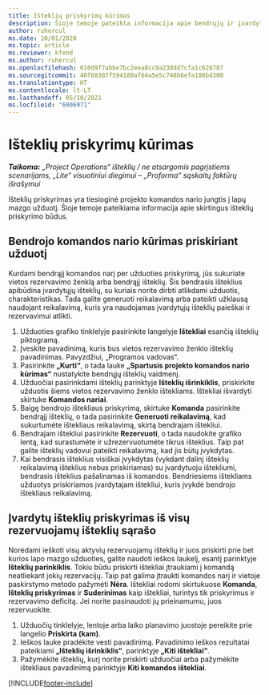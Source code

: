 ```yaml
---
title: Išteklių priskyrimų kūrimas
description: Šioje temoje pateikta informacija apie bendrųjų ir įvardytųjų išteklių priskyrimų kūrimą.
author: ruhercul
ms.date: 10/01/2020
ms.topic: article
ms.reviewer: kfend
ms.author: ruhercul
ms.openlocfilehash: 610d9f7abbe7bc2eea8cc9a238dd7cfa1c626787
ms.sourcegitcommit: 40f68387f594180af64a5e5c748b6efa188bd300
ms.translationtype: HT
ms.contentlocale: lt-LT
ms.lasthandoff: 05/10/2021
ms.locfileid: "6006971"
---
```

# <a name="create-resource-assignments"></a>Išteklių priskyrimų kūrimas

_**Taikoma:** „Project Operations“ išteklių / ne atsargomis pagrįstiems scenarijams, „Lite“ visuotiniui diegimui – „Proforma“ sąskaitų faktūrų išrašymui_


Išteklių priskyrimas yra tiesioginė projekto komandos nario jungtis į lapų mazgo užduotį. Šioje temoje pateikiama informacija apie skirtingus išteklių priskyrimo būdus.

## <a name="create-a-generic-team-member-through-task-assignment"></a>Bendrojo komandos nario kūrimas priskiriant užduotį


Kurdami bendrąjį komandos narį per užduoties priskyrimą, jūs sukuriate vietos rezervavimo ženklą arba bendrąjį išteklių. Šis bendrasis išteklius apibūdina įvardytųjų išteklių, su kuriais norite dirbti atlikdami užduotis, charakteristikas. Tada galite generuoti reikalavimą arba pateikti užklausą naudojant reikalavimą, kuris yra naudojamas įvardytųjų išteklių paieškai ir rezervavimui atlikti.

1. Užduoties grafiko tinklelyje pasirinkite langelyje **Ištekliai** esančią išteklių piktogramą.
2. Įveskite pavadinimą, kuris bus vietos rezervavimo ženklo išteklių pavadinimas. Pavyzdžiui, „Programos vadovas“.
3. Pasirinkite **„Kurti“**, o tada lauke **„Spartusis projekto komandos nario kūrimas“** nustatykite bendrųjų išteklių vaidmenį.
4. Užduočiai pasirinkdami išteklių parinktyje **Išteklių išrinkiklis**, priskirkite užduotis šiems vietos rezervavimo ženklo ištekliams. Ištekliai išvardyti skirtuke **Komandos nariai**.
5. Baigę bendrojo ištekliaus priskyrimą, skirtuke **Komanda** pasirinkite bendrąjį išteklių, o tada pasirinkite **Generuoti reikalavimą**, kad sukurtumėte ištekliaus reikalavimą, skirtą bendrajam ištekliui.
6. Bendrajam ištekliui pasirinkite **Rezervuoti**, o tada naudokite grafiko lentą, kad surastumėte ir užrezervuotumėte tikrus išteklius. Taip pat galite išteklių vadovui pateikti reikalavimą, kad jis būtų įvykdytas.
7. Kai bendrasis išteklius visiškai įvykdytas (vykdant dalinį išteklių reikalavimą išteklius nebus priskiriamas) su įvardytuoju ištekliumi, bendrasis išteklius pašalinamas iš komandos. Bendriesiems ištekliams užduotys priskiriamos įvardytajam ištekliui, kuris įvykdė bendrojo ištekliaus reikalavimą.

## <a name="assign-a-named-resource-from-the-list-of-all-bookable-resources"></a>Įvardytų išteklių priskyrimas iš visų rezervuojamų išteklių sąrašo

Norėdami ieškoti visų aktyvių rezervuojamų išteklių ir juos priskirti prie bet kurios lapo mazgo užduoties, galite naudoti ieškos laukelį, esantį parinktyje **Išteklių parinkiklis**. Tokiu būdu priskirti ištekliai įtraukiami į komandą neatliekant jokių rezervacijų. Taip pat galima įtraukti komandos narį ir vietoje paskirstymo metodo pažymėti **Nėra**. Ištekliai rodomi skirtukuose **Komanda**, **Išteklių priskyrimas** ir **Suderinimas** kaip ištekliai, turintys tik priskyrimus ir rezervavimo deficitą. Jei norite pasinaudoti jų prieinamumu, juos rezervuokite.

1. Užduočių tinklelyje, lentoje arba laiko planavimo juostoje pereikite prie langelio **Priskirta (kam)**.
2. Ieškos lauke pradėkite vesti pavadinimą. Pavadinimo ieškos rezultatai pateikiami **„Išteklių išrinkiklis“**, parinktyje **„Kiti ištekliai“**.
3. Pažymėkite išteklių, kurį norite priskirti užduočiai arba pažymėkite ištekliaus pavadinimą parinktyje **Kiti komandos ištekliai**.


[!INCLUDE[footer-include](../includes/footer-banner.md)]